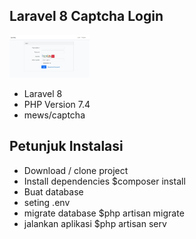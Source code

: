 
## Laravel 8 Captcha Login
<img src="https://github.com/restu-dev/laravel-login-captcha/blob/main/capture.JPG" width="128"/>

- Laravel 8
- PHP Version 7.4
- mews/captcha

## Petunjuk Instalasi
- Download / clone project
- Install dependencies $composer install
- Buat database 
- seting .env
- migrate database $php artisan migrate
- jalankan aplikasi $php artisan serv

